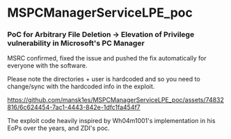 # MSPCManagerServiceLPE_poc

### PoC for Arbitrary File Deletion -> Elevation of Privilege vulnerability in Microsoft's PC Manager
MSRC confirmed, fixed the issue and pushed the fix automatically for everyone with the software.

Please note the directories + user is hardcoded and so you need to change/sync with the hardcoded info in the exploit.

https://github.com/mansk1es/MSPCManagerServiceLPE_poc/assets/74832816/6c624454-7ac1-4443-842e-1dfc1fa454f7


The exploit code heavily inspired by Wh04m1001's implementation in his EoPs over the years, and ZDI's poc.
